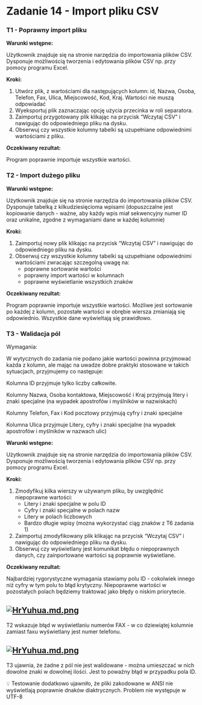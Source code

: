 # Zadanie 14 - Import pliku CSV

### T1 - Poprawny import pliku

**Warunki wstępne:**

Użytkownik znajduje się na stronie narzędzia do importowania plików CSV. Dysponuje możliwością tworzenia i edytowania plików CSV np. przy pomocy programu Excel.

**Kroki:**

1. Utwórz plik, z wartościami dla następujących kolumn: id, Nazwa, Osoba, Telefon, Fax, Ulica, Miejscowość, Kod, Kraj. Wartości nie muszą odpowiadać
2. Wyeksportuj plik zaznaczając opcję użycia przecinka w roli separatora.
3. Zaimportuj przygotowany plik klikając na przycisk “Wczytaj CSV” i nawigując do odpowiedniego pliku na dysku.
4. Obserwuj czy wszystkie kolumny tabelki są uzupełniane odpowiednimi wartościami z pliku.

**Oczekiwany rezultat:**

Program poprawnie importuje wszystkie wartości.

### T2 - Import dużego pliku

**Warunki wstępne:**

Użytkownik znajduje się na stronie narzędzia do importowania plików CSV. Dysponuje tabelką z kilkudziesięcioma wpisami (dopuszczalne jest kopiowanie danych - ważne, aby każdy wpis miał sekwencyjny numer ID oraz unikalne, zgodne z wymaganiami dane w każdej kolumnie)

**Kroki:**

1. Zaimportuj nowy plik klikając na przycisk “Wczytaj CSV” i nawigując do odpowiedniego pliku na dysku.
2. Obserwuj czy wszystkie kolumny tabelki są uzupełniane odpowiednimi wartościami zwracając szczegolną uwagę na:
   - poprawne sortowanie wartości
   - poprawny import wartości w kolumnach
   - poprawne wyświetlanie wszystkich znaków

**Oczekiwany rezultat:**

Program poprawnie importuje wszystkie wartości. Możliwe jest sortowanie po każdej z kolumn, pozostałe wartości w obrębie wiersza zmianiają się odpowiednio. Wszystkie dane wyświeltają się prawidłowo.

### T3 - Walidacja pól

Wymagania:

W wytycznych do zadania nie podano jakie wartości powinna przyjmować każda z kolumn, ale mając na uwadze dobre praktyki stosowane w takich sytuacjach, przyjmujemy co następuje:

Kolumna ID przyjmuje tylko liczby całkowite.

Kolumny Nazwa, Osoba kontaktowa, Miejscowość i Kraj przyjmują litery i znaki specjalne (na wypadek apostrofów i myślników w nazwiskach)

Kolumny Telefon, Fax i Kod pocztowy przyjmują cyfry i znaki specjalne

Kolumna Ulica przyjmuje Litery, cyfry i znaki specjalne (na wypadek apostrofów i myślników w nazwach ulic)

**Warunki wstępne:**

Użytkownik znajduje się na stronie narzędzia do importowania plików CSV. Dysponuje możliwością tworzenia i edytowania plików CSV np. przy pomocy programu Excel.

**Kroki:**

1. Zmodyfikuj kilka wierszy w używanym pliku, by uwzględnić niepoprawne wartości:
   - Litery i znaki specjalne w polu ID
   - Cyfry i znaki specjalne w polach nazw
   - Litery w polach liczbowych
   - Bardzo długie wpisy (mozna wykorzystać ciąg znaków z T6 zadania 1)
2. Zaimportuj zmodyfikowany plik klikając na przycisk “Wczytaj CSV” i nawigując do odpowiedniego pliku na dysku.
3. Obserwuj czy wyświetlany jest komunikat błędu o niepoprawnych danych, czy zainportowane wartości są poprawnie wyświetlane.

**Oczekiwany rezultat:**

Najbardziej rygorystyczne wymagania stawiamy polu ID - cokolwiek innego niż cyfry w tym polu to błąd krytyczny. Niepoprawne wartości w pozostałych polach będziemy traktować jako błędy o niskim priorytecie.

[![HrYuhua.md.png](https://iili.io/HrYuhua.md.png)](https://freeimage.host/i/HrYuhua)
---
T2 wskazuje błąd w wyświetlaniu numerów FAX - w co dziewiątej kolumnie zamiast faxu wyświetlany jest numer telefonu.

[![HrYuhua.md.png](https://iili.io/HrYuhua.md.png)](https://freeimage.host/i/HrYuhua)
---
T3 ujawnia, że żadne z pól nie jest walidowane - można umieszczać w nich dowolne znaki w dowolnej ilości. Jest to poważny błąd w przypadku pola ID.

💡 Testowanie dodatkowo ujawniło, że pliki zakodowane w ANSI nie wyświetlają poprawnie dnaków diaktrycznych. Problem nie występuje w UTF-8

